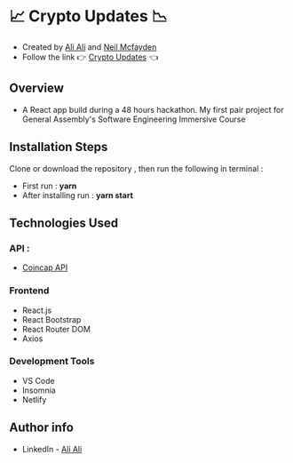 # 📈 Crypto Updates 📉 
- Created by [Ali Ali](https://github.com/alibeniaminali) and [Neil Mcfayden](https://github.com/Spurs129)
- Follow the link  👉 [Crypto Updates](https://crypto-updates-aliali-neilmcfayden.netlify.app/) 👈

## Overview 
- A React app build during a 48 hours hackathon. My first pair project for General Assembly's Software Engineering Immersive Course

## Installation Steps
Clone or download the repository , then run the following in terminal :
- First run : **yarn**
- After installing run : **yarn start** 

## Technologies Used

### API :
- [Coincap API](https://docs.coincap.io/)

### Frontend
- React.js
- React Bootstrap 
- React Router DOM
- Axios
### Development Tools
- VS Code
- Insomnia
- Netlify

## Author info
- LinkedIn - [Ali Ali](https://www.linkedin.com/in/alibeniaminali/)
